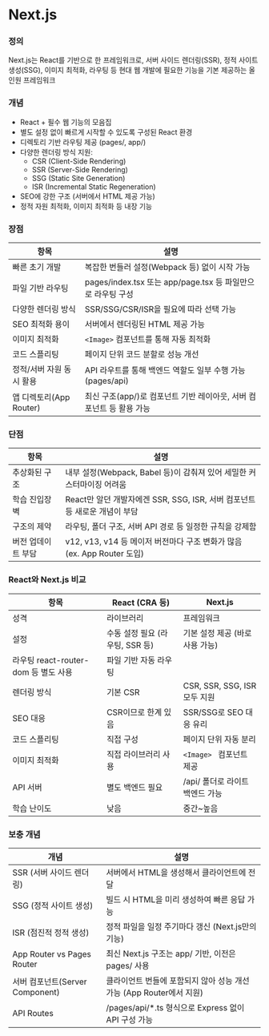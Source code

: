 # Next.js

### 정의

Next.js는 React를 기반으로 한 프레임워크로, 서버 사이드 렌더링(SSR), 정적 사이트 생성(SSG), 이미지 최적화, 라우팅 등 현대 웹 개발에 필요한 기능을 기본 제공하는 올인원 프레임워크

### 개념

- React + 필수 웹 기능의 모음집
- 별도 설정 없이 빠르게 시작할 수 있도록 구성된 React 환경
- 디렉토리 기반 라우팅 제공 (pages/, app/)
- 다양한 렌더링 방식 지원:
  - CSR (Client-Side Rendering)
  - SSR (Server-Side Rendering)
  - SSG (Static Site Generation)
  - ISR (Incremental Static Regeneration)
- SEO에 강한 구조 (서버에서 HTML 제공 가능)
- 정적 자원 최적화, 이미지 최적화 등 내장 기능

### 장점

| 항목                     | 설명                                                                 |
| ------------------------ | -------------------------------------------------------------------- |
| 빠른 초기 개발           | 복잡한 번들러 설정(Webpack 등) 없이 시작 가능                        |
| 파일 기반 라우팅         | pages/index.tsx 또는 app/page.tsx 등 파일만으로 라우팅 구성          |
| 다양한 렌더링 방식       | SSR/SSG/CSR/ISR을 필요에 따라 선택 가능                              |
| SEO 최적화 용이          | 서버에서 렌더링된 HTML 제공 가능                                     |
| 이미지 최적화            | `<Image>` 컴포넌트를 통해 자동 최적화                                |
| 코드 스플리팅            | 페이지 단위 코드 분할로 성능 개선                                    |
| 정적/서버 자원 동시 활용 | API 라우트를 통해 백엔드 역할도 일부 수행 가능 (pages/api)           |
| 앱 디렉토리(App Router)  | 최신 구조(app/)로 컴포넌트 기반 레이아웃, 서버 컴포넌트 등 활용 가능 |

### 단점

| 항목               | 설명                                                                       |
| ------------------ | -------------------------------------------------------------------------- |
| 추상화된 구조      | 내부 설정(Webpack, Babel 등)이 감춰져 있어 세밀한 커스터마이징 어려움      |
| 학습 진입장벽      | React만 알던 개발자에겐 SSR, SSG, ISR, 서버 컴포넌트 등 새로운 개념이 부담 |
| 구조의 제약        | 라우팅, 폴더 구조, 서버 API 경로 등 일정한 규칙을 강제함                   |
| 버전 업데이트 부담 | v12, v13, v14 등 메이저 버전마다 구조 변화가 많음 (ex. App Router 도입)    |

### React와 Next.js 비교

| 항목                                 | React (CRA 등)                  | Next.js                         |
| ------------------------------------ | ------------------------------- | ------------------------------- |
| 성격                                 | 라이브러리                      | 프레임워크                      |
| 설정                                 | 수동 설정 필요 (라우팅, SSR 등) | 기본 설정 제공 (바로 사용 가능) |
| 라우팅 react-router-dom 등 별도 사용 | 파일 기반 자동 라우팅           |
| 렌더링 방식                          | 기본 CSR                        | CSR, SSR, SSG, ISR 모두 지원    |
| SEO 대응                             | CSR이므로 한계 있음             | SSR/SSG로 SEO 대응 유리         |
| 코드 스플리팅                        | 직접 구성                       | 페이지 단위 자동 분리           |
| 이미지 최적화                        | 직접 라이브러리 사용            | `<Image> ` 컴포넌트 제공        |
| API 서버                             | 별도 백엔드 필요                | /api/ 폴더로 라이트 백엔드 가능 |
| 학습 난이도                          | 낮음                            | 중간~높음                       |

### 보충 개념

| 개념                            | 설명                                                                 |
| ------------------------------- | -------------------------------------------------------------------- |
| SSR (서버 사이드 렌더링)        | 서버에서 HTML을 생성해서 클라이언트에 전달                           |
| SSG (정적 사이트 생성)          | 빌드 시 HTML을 미리 생성하여 빠른 응답 가능                          |
| ISR (점진적 정적 생성)          | 정적 파일을 일정 주기마다 갱신 (Next.js만의 기능)                    |
| App Router vs Pages Router      | 최신 Next.js 구조는 app/ 기반, 이전은 pages/ 사용                    |
| 서버 컴포넌트(Server Component) | 클라이언트 번들에 포함되지 않아 성능 개선 가능 (App Router에서 지원) |
| API Routes                      | /pages/api/\*.ts 형식으로 Express 없이 API 구성 가능                 |
